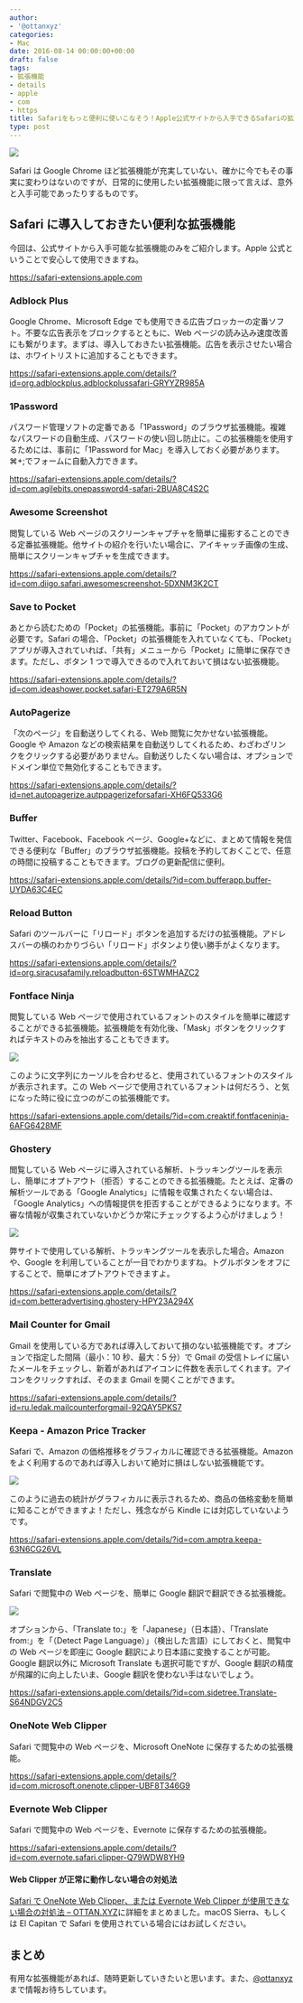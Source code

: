 ```yaml
---
author:
- '@ottanxyz'
categories:
- Mac
date: 2016-08-14 00:00:00+00:00
draft: false
tags:
- 拡張機能
- details
- apple
- com
- https
title: Safariをもっと便利に使いこなそう！Apple公式サイトから入手できるSafariの拡張機能
type: post
---
```


![](160814-57b001868a4d4.jpg)

Safari は Google Chrome ほど拡張機能が充実していない、確かに今でもその事実に変わりはないのですが、日常的に使用したい拡張機能に限って言えば、意外と入手可能であったりするものです。

## Safari に導入しておきたい便利な拡張機能

今回は、公式サイトから入手可能な拡張機能のみをご紹介します。Apple 公式ということで安心して使用できますね。

https://safari-extensions.apple.com

### Adblock Plus

Google Chrome、Microsoft Edge でも使用できる広告ブロッカーの定番ソフト。不要な広告表示をブロックするとともに、Web ページの読み込み速度改善にも繋がります。まずは、導入しておきたい拡張機能。広告を表示させたい場合は、ホワイトリストに追加することもできます。

https://safari-extensions.apple.com/details/?id=org.adblockplus.adblockplussafari-GRYYZR985A

### 1Password

パスワード管理ソフトの定番である「1Password」のブラウザ拡張機能。複雑なパスワードの自動生成、パスワードの使い回し防止に。この拡張機能を使用するためには、事前に「1Password for Mac」を導入しておく必要があります。⌘+;でフォームに自動入力できます。

https://safari-extensions.apple.com/details/?id=com.agilebits.onepassword4-safari-2BUA8C4S2C

### Awesome Screenshot

閲覧している Web ページのスクリーンキャプチャを簡単に撮影することのできる定番拡張機能。他サイトの紹介を行いたい場合に、アイキャッチ画像の生成、簡単にスクリーンキャプチャを生成できます。

https://safari-extensions.apple.com/details/?id=com.diigo.safari.awesomescreenshot-5DXNM3K2CT

### Save to Pocket

あとから読むための「Pocket」の拡張機能。事前に「Pocket」のアカウントが必要です。Safari の場合、「Pocket」の拡張機能を入れていなくても、「Pocket」アプリが導入されていれば、「共有」メニューから「Pocket」に簡単に保存できます。ただし、ボタン 1 つで導入できるので入れておいて損はない拡張機能。

https://safari-extensions.apple.com/details/?id=com.ideashower.pocket.safari-ET279A6R5N

### AutoPagerize

「次のページ」を自動送りしてくれる、Web 閲覧に欠かせない拡張機能。Google や Amazon などの検索結果を自動送りしてくれるため、わざわざリンクをクリックする必要がありません。自動送りしたくない場合は、オプションでドメイン単位で無効化することもできます。

https://safari-extensions.apple.com/details/?id=net.autopagerize.autppagerizeforsafari-XH6FQ533G6

### Buffer

Twitter、Facebook、Facebook ページ、Google+などに、まとめて情報を発信できる便利な「Buffer」のブラウザ拡張機能。投稿を予約しておくことで、任意の時間に投稿することもできます。ブログの更新配信に便利。

https://safari-extensions.apple.com/details/?id=com.bufferapp.buffer-UYDA63C4EC

### Reload Button

Safari のツールバーに「リロード」ボタンを追加するだけの拡張機能。アドレスバーの横のわかりづらい「リロード」ボタンより使い勝手がよくなります。

https://safari-extensions.apple.com/details/?id=org.siracusafamily.reloadbutton-6STWMHAZC2

### Fontface Ninja

閲覧している Web ページで使用されているフォントのスタイルを簡単に確認することができる拡張機能。拡張機能を有効化後、「Mask」ボタンをクリックすればテキストのみを抽出することもできます。

![](160814-57b009597bc2d.png)

このように文字列にカーソルを合わせると、使用されているフォントのスタイルが表示されます。この Web ページで使用されているフォントは何だろう、と気になった時に役に立つのがこの拡張機能です。

https://safari-extensions.apple.com/details/?id=com.creaktif.fontfaceninja-6AFG6428MF

### Ghostery

閲覧している Web ページに導入されている解析、トラッキングツールを表示し、簡単にオプトアウト（拒否）することのできる拡張機能。たとえば、定番の解析ツールである「Google Analytics」に情報を収集されたくない場合は、「Google Analytics」への情報提供を拒否することができるようになります。不審な情報が収集されていないかどうか常にチェックするよう心がけましょう！

![](160814-57b009e5ea4d1.png)

弊サイトで使用している解析、トラッキングツールを表示した場合。Amazon や、Google を利用していることが一目でわかりますね。トグルボタンをオフにすることで、簡単にオプトアウトできますよ。

https://safari-extensions.apple.com/details/?id=com.betteradvertising.ghostery-HPY23A294X

### Mail Counter for Gmail

Gmail を使用している方であれば導入しておいて損のない拡張機能です。オプションで指定した間隔（最小：10 秒、最大：5 分）で Gmail の受信トレイに届いたメールをチェックし、新着があればアイコンに件数を表示してくれます。アイコンをクリックすれば、そのまま Gmail を開くことができます。

https://safari-extensions.apple.com/details/?id=ru.ledak.mailcounterforgmail-92QAY5PKS7

### Keepa - Amazon Price Tracker

Safari で、Amazon の価格推移をグラフィカルに確認できる拡張機能。Amazon をよく利用するのであれば導入しおいて絶対に損はしない拡張機能です。

![](161012-57fe1f43241fc.png)

このように過去の統計がグラフィカルに表示されるため、商品の価格変動を簡単に知ることができますよ！ただし、残念ながら Kindle には対応していないようです。

https://safari-extensions.apple.com/details/?id=com.amptra.keepa-63N6CG26VL

### Translate

Safari で閲覧中の Web ページを、簡単に Google 翻訳で翻訳できる拡張機能。

![](161113-5827e2f0ead3d.png)

オプションから、「Translate to:」を「Japanese」（日本語）、「Translate from:」を「（Detect Page Language）」（検出した言語）にしておくと、閲覧中の Web ページを即座に Google 翻訳により日本語に変換することが可能。Google 翻訳以外に Microsoft Translate も選択可能ですが、Google 翻訳の精度が飛躍的に向上したいま、Google 翻訳を使わない手はないでしょう。

https://safari-extensions.apple.com/details/?id=com.sidetree.Translate-S64NDGV2C5

### OneNote Web Clipper

Safari で閲覧中の Web ページを、Microsoft OneNote に保存するための拡張機能。

https://safari-extensions.apple.com/details/?id=com.microsoft.onenote.clipper-UBF8T346G9

### Evernote Web Clipper

Safari で閲覧中の Web ページを、Evernote に保存するための拡張機能。

https://safari-extensions.apple.com/details/?id=com.evernote.safari.clipper-Q79WDW8YH9

#### Web Clipper が正常に動作しない場合の対処法

[Safari で OneNote Web Clipper、または Evernote Web Clipper が使用できない場合の対処法 – OTTAN.XYZ](/posts/2017/05/safari-onenote-evernote-web-clipper-not-working-5887/)に詳細をまとめました。macOS Sierra、もしくは El Capitan で Safari を使用されている場合にはお試しください。

## まとめ

有用な拡張機能があれば、随時更新していきたいと思います。また、[@ottanxyz](https://twitter.com/ottanxyz)まで情報お待ちしています。